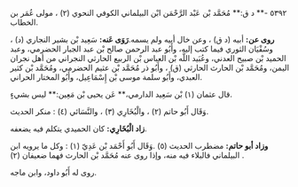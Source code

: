 ٥٣٩٢ -** د ق:** مُحَمَّد بْن عَبْد الرَّحْمَن ابْن البيلماني الكوفي النحوي (٢) ، مولى عُمَر بن الخطاب.

**روى عن:** أبيه (د ق) ، وعن خال أبيه ولم يسمه.**رَوَى عَنه:** سَعِيد بْن بشير النجاري (د) ، وسُفْيَان الثوري فيما كتب إليه، وأَبُو عبد الرحمن صالح بْن عبد الجبار الحضرمي، وعبد الحميد بْن صبيح العدني، وعُبَيد اللَّه بْن العباس بْن الربيع الحارثي النجراني من أهل نجران اليمن، ومُحَمَّد بْن الحارث الحارثي (ق) ، وأَبُو ذر مُحَمَّد بْن عثيم الحضرمي، ومُحَمَّد بْن كثير العبدي، وأَبُو سلمة موسى بْن إِسْمَاعِيل، وأَبُو المختار الحراني.

قال عثمان (١) بْن سَعِيد الدارمي،** عَن يحيى بْن مَعِين:** ليس بشيءٍ.

وَقَال أَبُو حاتم (٢) ، والْبُخَارِي (٣) ، والنَّسَائي (٤) : منكر الحديث.

**زاد الْبُخَارِي:** كان الحميدي يتكلم فيه يضعفه.

**وزاد أبو حاتم:** مضطرب الحديث (٥) .وَقَال أَبُو أَحْمَد بْن عَدِيّ (١) : وكل ما يرويه ابن البيلماني فالبلاء فيه منه، وإذا روى عنه مُحَمَّد بْن الحارث فهما ضعيفان (٢) .

روى له أَبُو داود، وابن ماجه.
